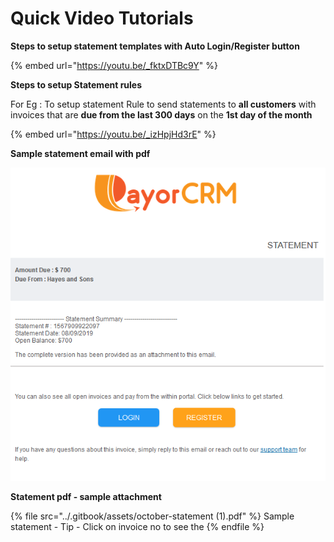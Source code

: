 # Quick Video Tutorials

**Steps to setup statement templates with Auto Login/Register button**



{% embed url="https://youtu.be/_fktxDTBc9Y" %}



**Steps to setup Statement rules**&#x20;

For Eg : To setup statement Rule to send statements to **all customers** with invoices that are **due from the last 300 days** on the **1st day of the month**

{% embed url="https://youtu.be/_izHpjHd3rE" %}



**Sample statement email with pdf**

![](<../.gitbook/assets/image (32).png>)

**Statement pdf - sample attachment**

{% file src="../.gitbook/assets/october-statement (1).pdf" %}
Sample statement - Tip - Click on invoice no to see the
{% endfile %}

